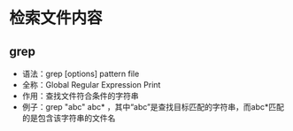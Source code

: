 # 检索文件内容

## grep

* 语法：grep \[options\] pattern file
* 全称：Global Regular Expression Print
* 作用：查找文件符合条件的字符串
* 例子：grep "abc" abc\* ，其中“abc”是查找目标匹配的字符串，而abc\*匹配的是包含该字符串的文件名



